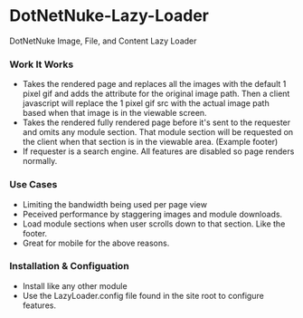 DotNetNuke-Lazy-Loader
======================

DotNetNuke Image, File, and Content Lazy Loader

### Work It Works
- Takes the rendered page and replaces all the images with the default 1 pixel gif and adds the attribute for the original image path. Then a client javascript will replace the 1 pixel gif src with the actual image path based when that image is in the viewable screen.
- Takes the rendered fully rendered page before it's sent to the requester and omits any module section. That module section will be requested on the client when that section is in the viewable area. (Example footer)
- If requester is a search engine. All features are disabled so page renders normally.

### Use Cases
- Limiting the bandwidth being used per page view
- Peceived performance by staggering images and module downloads.
- Load module sections when user scrolls down to that section. Like the footer.
- Great for mobile for the above reasons.

### Installation & Configuation
- Install like any other module
- Use the LazyLoader.config file found in the site root to configure features.
